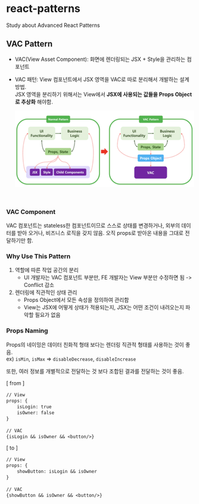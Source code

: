 # react-patterns

Study about Advanced React Patterns

## VAC Pattern

- VAC(View Asset Component): 화면에 렌더링되는 JSX + Style을 관리하는 컴포넌트
- VAC 패턴: View 컴포넌트에서 JSX 영역을 VAC로 따로 분리해서 개발하는 설계 방법.<br/>
  JSX 영역을 분리하기 위해서는 View에서 **JSX에 사용되는 값들을 Props Object로 추상화** 해야함.

  ![alt text](/public/images/vac.png)

  <br/>

### VAC Component

VAC 컴포넌트는 stateless한 컴포넌트이므로 스스로 상태를 변경하거나, 외부의 데이터를 받아 오거나, 비즈니스 로직을 갖지 않음. 오직 props로 받아온 내용을 그대로 전달하기만 함.

### Why Use This Pattern

1. 역할에 따른 작업 공간의 분리
   - UI 개발자는 VAC 컴포넌트 부분만, FE 개발자는 View 부분만 수정하면 됨 -> Conflict 감소
2. 렌더링에 직관적인 상태 관리
   - Props Object에서 모든 속성을 정의하여 관리함
   - View는 JSX에 어떻게 상태가 적용되는지, JSX는 어떤 조건이 내려오는지 파악할 필요가 없음

### Props Naming

Props의 네이밍은 데이터 친화적 형태 보다는 렌더링 직관적 형태를 사용하는 것이 좋음. <br/>
ex) `isMin`, `isMax` => `disableDecrease`, `disableIncrease`

또한, 여러 정보를 개별적으로 전달하는 것 보다 조합된 결과를 전달하는 것이 좋음. <br/>

[ from ]

```
// View
props: {
    isLogin: true
    isOwner: false
}

// VAC
{isLogin && isOwner && <button/>}
```

[ to ]

```
// View
props: {
    showButton: isLogin && isOwner
}

// VAC
{showButton && isOwner && <button/>}
```
